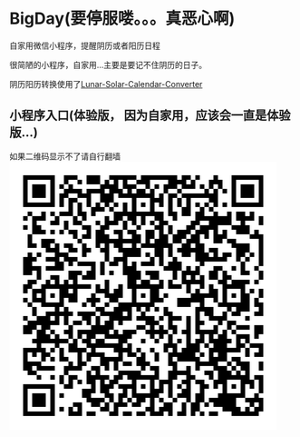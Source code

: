 # BigDay(要停服喽。。。真恶心啊)
自家用微信小程序，提醒阴历或者阳历日程

很简陋的小程序，自家用...主要是要记不住阴历的日子。

阴历阳历转换使用了[Lunar-Solar-Calendar-Converter](https://github.com/isee15/Lunar-Solar-Calendar-Converter)

## 小程序入口(体验版， 因为自家用，应该会一直是体验版...)
如果二维码显示不了请自行翻墙
![](https://github.com/shady831213/BigDay/blob/master/bigday.jpg)
